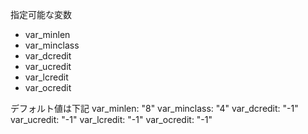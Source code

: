 指定可能な変数
* var_minlen
* var_minclass
* var_dcredit
* var_ucredit
* var_lcredit
* var_ocredit


デフォルト値は下記
var_minlen: "8"
var_minclass: "4"
var_dcredit: "-1"
var_ucredit: "-1"
var_lcredit: "-1"
var_ocredit: "-1"